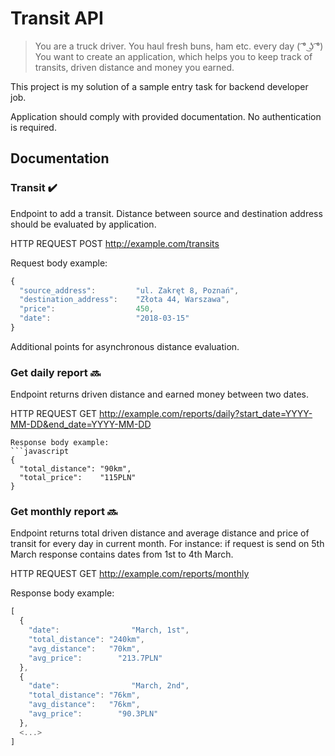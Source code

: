 
# Transit API

> You are a truck driver. You haul fresh buns, ham etc. every day ( ͡° ͜ʖ ͡°) You want to create an application,
 which helps you to keep track of transits, driven distance and money you earned.

This project is my solution of a sample entry task for backend developer job.
 
 Application should comply with provided documentation.
 No authentication is required.

## Documentation

### Transit :heavy_check_mark:

Endpoint to add a transit. Distance between source and destination address should be evaluated by application.

HTTP REQUEST POST http://example.com/transits

Request body example:
```javascript
{
  "source_address":         "ul. Zakręt 8, Poznań",
  "destination_address":    "Złota 44, Warszawa",
  "price":                  450,
  "date":                   "2018-03-15"
}
```
Additional points for asynchronous distance evaluation.

### Get daily report :soon:

Endpoint returns driven distance and earned money between two dates.

HTTP REQUEST GET http://example.com/reports/daily?start_date=YYYY-MM-DD&end_date=YYYY-MM-DD

```
Response body example:
```javascript
{
  "total_distance": "90km",
  "total_price":    "115PLN"
}
```

### Get monthly report :soon:

Endpoint returns total driven distance and average distance and price of transit for every day in current month. For instance: if request is send on 5th March response contains dates from 1st to 4th March.

HTTP REQUEST GET http://example.com/reports/monthly

Response body example:
```javascript
[
  {
    "date":                "March, 1st",
    "total_distance": "240km",
    "avg_distance":   "70km",
    "avg_price":        "213.7PLN"
  },
  {
    "date":                "March, 2nd",
    "total_distance": "76km",
    "avg_distance":   "76km",
    "avg_price":        "90.3PLN"
  },
  <...>
]
```
